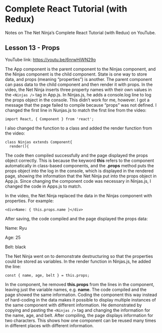 # Complete React Tutorial (with Redux)

Notes on The Net Ninja’s Complete React Tutorial (with Redux) on YouTube.

## Lesson 13 - Props

YouTube link: https://youtu.be/6nrwHiWN29o

The App component is the parent component to the Ninjas component, and the Ninjas component is the child component. State is one way to store data, and props (meaning “properties”) is another. The parent component can pass data to the child component and then render it with props. In the video, the Net Ninja inserts three property names with their own values in the `<Ninjas />` tag in App.js. In Ninjas.js, he adds a console.log line to log the props object in the console. This didn’t work for me, however. I got a message that the page failed to compile because “props” was not defined. I changed the first line in Nunjas.js to match the first line from the video:

`import React, { Component } from 'react';`

I also changed the function to a class and added the render function from the video:
```
class Ninjas extends Component{
  render(){
```
The code then compiled successfully and the page displayed the props object correctly. This is because the keyword __this__ refers to the component automatically in class-based components, and the __.props__ method puts the props object into the log in the console, which is displayed in the rendered page, showing the information that the Net Ninja put into the props object in App.js. Since changing the component code was necessary in Ninjas.js, I changed the code in Apps.js to match.

In the video, the Net Ninja replaced the data in the Ninjas component with properties. For example:

`<div>Name: { this.props.name }</div>`

After saving, the code compiled and the page displayed the props data:

Name: Ryu

Age: 25

Belt: black

The Net Ninja went on to demonstrate destructuring so that the properties could be stored as variables. In the render function in Ninjas.js, he added the line:

`const { name, age, belt } = this.props;`

In the component, he removed __this.props__ from the lines in the component, leaving just the variable names, e.g. __name__. The code compiled and the page showed the same information. Coding the component this way instead of hard-coding in the data makes it possible to display multiple instances of the same component with different information. He demonstrated by copying and pasting the `<Ninjas />` tag and changing the information for the name, age, and belt. After compiling, the page displays information for two characters. This shows how one component can be reused many times in different places with different information.

